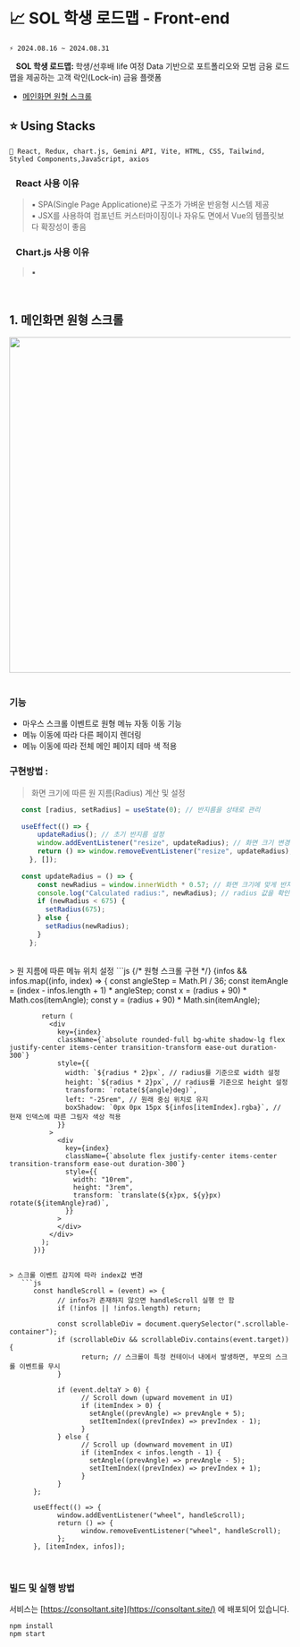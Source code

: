 # 📈 SOL 학생 로드맵 - Front-end
```git
⚡ 2024.08.16 ~ 2024.08.31
```
&nbsp;&nbsp; <strong>SOL 학생 로드맵: </strong> 
학생/선후배 life 여정 Data 기반으로 포트폴리오와 모범 금융 로드맵을 제공하는 고객 락인(Lock-in) 금융 플랫폼
<br />



- [메인화면 원형 스크롤](https://github.com/team-conSOLtant/Frontend/blob/main/README.md#1-%EB%A9%94%EC%9D%B8%ED%99%94%EB%A9%B4-%EC%9B%90%ED%98%95-%EC%8A%A4%ED%81%AC%EB%A1%A4)


## ⭐ Using Stacks <br/>
```git
📌 React, Redux, chart.js, Gemini API, Vite, HTML, CSS, Tailwind, Styled Components,JavaScript, axios
```

### &nbsp;&nbsp; React 사용 이유<br />
> ▪️ SPA(Single Page Applicatione)로 구조가 가벼운 반응형 시스템 제공 <br/>
> ▪️ JSX를 사용하여 컴포넌트 커스터마이징이나 자유도 면에서 Vue의 템플릿보다 확장성이 좋음

### &nbsp;&nbsp; Chart.js 사용 이유<br />
> ▪️ 

<br />

## 1. 메인화면 원형 스크롤
>
<div align="center">
      <img src="https://github.com/TongueTripVogue/Tongue_Front/assets/101400650/e6929108-f669-4651-9278-9e118c996aec"  width="600" >
</div>
<br />

### 기능 
- 마우스 스크롤 이벤트로 원형 메뉴 자동 이동 기능
- 메뉴 이동에 따라 다른 페이지 렌더링
- 메뉴 이동에 따라 전체 메인 페이지 테마 색 적용

### 구현방법 :
> 화면 크기에 따른 원 지름(Radius) 계산 및 설정
   ``` js
      const [radius, setRadius] = useState(0); // 반지름을 상태로 관리
      
      useEffect(() => {
          updateRadius(); // 초기 반지름 설정
          window.addEventListener("resize", updateRadius); // 화면 크기 변경 시 반지름 업데이트
          return () => window.removeEventListener("resize", updateRadius);
        }, []);
      
      const updateRadius = () => {
          const newRadius = window.innerWidth * 0.57; // 화면 크기에 맞게 반지름 설정
          console.log("Calculated radius:", newRadius); // radius 값을 확인하기 위해 로그 추가
          if (newRadius < 675) {
            setRadius(675);
          } else {
            setRadius(newRadius);
          }
        };
   ```
<br />
> 원 지름에 따른 메뉴 위치 설정
```js
      {/* 원형 스크롤 구현 */}
        {infos &&
          infos.map((info, index) => {
            const angleStep = Math.PI / 36;
            const itemAngle = (index - infos.length + 1) * angleStep;
            const x = (radius + 90) * Math.cos(itemAngle);
            const y = (radius + 90) * Math.sin(itemAngle);

            return (
              <div
                key={index}
                className={`absolute rounded-full bg-white shadow-lg flex justify-center items-center transition-transform ease-out duration-300`}
                style={{
                  width: `${radius * 2}px`, // radius를 기준으로 width 설정
                  height: `${radius * 2}px`, // radius를 기준으로 height 설정
                  transform: `rotate(${angle}deg)`,
                  left: "-25rem", // 원래 중심 위치로 유지
                  boxShadow: `0px 0px 15px ${infos[itemIndex].rgba}`, // 현재 인덱스에 따른 그림자 색상 적용
                }}
              >
                <div
                  key={index}
                  className={`absolute flex justify-center items-center transition-transform ease-out duration-300`}
                  style={{
                    width: "10rem",
                    height: "3rem",
                    transform: `translate(${x}px, ${y}px) rotate(${itemAngle}rad)`,
                  }}
                >
                </div>
              </div>
            );
          })}
```

> 스크롤 이벤트 감지에 따라 index값 변경
   ```js
      const handleScroll = (event) => {
            // infos가 존재하지 않으면 handleScroll 실행 안 함
            if (!infos || !infos.length) return;
            
            const scrollableDiv = document.querySelector(".scrollable-container");
            if (scrollableDiv && scrollableDiv.contains(event.target)) {
                  return; // 스크롤이 특정 컨테이너 내에서 발생하면, 부모의 스크롤 이벤트를 무시
            }
            
            if (event.deltaY > 0) {
                  // Scroll down (upward movement in UI)
                  if (itemIndex > 0) {
                    setAngle((prevAngle) => prevAngle + 5);
                    setItemIndex((prevIndex) => prevIndex - 1);
                  }
            } else {
                  // Scroll up (downward movement in UI)
                  if (itemIndex < infos.length - 1) {
                    setAngle((prevAngle) => prevAngle - 5);
                    setItemIndex((prevIndex) => prevIndex + 1);
                  }
            }
      };
      
      useEffect(() => {
            window.addEventListener("wheel", handleScroll);
            return () => {
                  window.removeEventListener("wheel", handleScroll);
            };
      }, [itemIndex, infos]);
   ```
<br/>



### 빌드 및 실행 방법

서비스는 [https://consoltant.site](https://consoltant.site/) 에 배포되어 있습니다.

```
npm install
npm start
```
